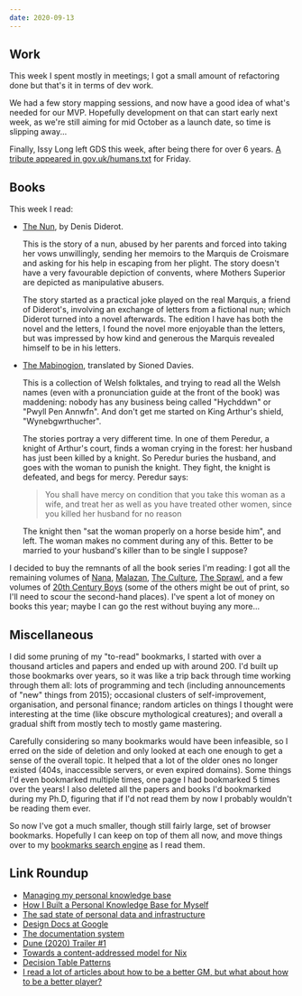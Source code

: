 ```yaml
---
date: 2020-09-13
---
```


## Work

This week I spent mostly in meetings; I got a small amount of
refactoring done but that's it in terms of dev work.

We had a few story mapping sessions, and now have a good idea of
what's needed for our MVP.  Hopefully development on that can start
early next week, as we're still aiming for mid October as a launch
date, so time is slipping away...

Finally, Issy Long left GDS this week, after being there for over 6
years.  [A tribute appeared in gov.uk/humans.txt][] for Friday.

[A tribute appeared in gov.uk/humans.txt]: https://twitter.com/issyl0/status/1304370946439086085

## Books

This week I read:

- [The Nun][], by Denis Diderot.

  This is the story of a nun, abused by her parents and forced into
  taking her vows unwillingly, sending her memoirs to the Marquis de
  Croismare and asking for his help in escaping from her plight.  The
  story doesn't have a very favourable depiction of convents, where
  Mothers Superior are depicted as manipulative abusers.

  The story started as a practical joke played on the real Marquis, a
  friend of Diderot's, involving an exchange of letters from a
  fictional nun; which Diderot turned into a novel afterwards.  The
  edition I have has both the novel and the letters, I found the novel
  more enjoyable than the letters, but was impressed by how kind and
  generous the Marquis revealed himself to be in his letters.

- [The Mabinogion][], translated by Sioned Davies.

  This is a collection of Welsh folktales, and trying to read all the
  Welsh names (even with a pronunciation guide at the front of the
  book) was maddening: nobody has any business being called "Hychddwn"
  or "Pwyll Pen Annwfn".  And don't get me started on King Arthur's
  shield, "Wynebgwrthucher".

  The stories portray a very different time.  In one of them Peredur,
  a knight of Arthur's court, finds a woman crying in the forest: her
  husband has just been killed by a knight.  So Peredur buries the
  husband, and goes with the woman to punish the knight.  They fight,
  the knight is defeated, and begs for mercy.  Peredur says:

  > You shall have mercy on condition that you take this woman as a
  > wife, and treat her as well as you have treated other women, since
  > you killed her husband for no reason

  The knight then "sat the woman properly on a horse beside him", and
  left.  The woman makes no comment during any of this.  Better to be
  married to your husband's killer than to be single I suppose?

I decided to buy the remnants of all the book series I'm reading: I
got all the remaining volumes of [Nana][], [Malazan][], [The
Culture][], [The Sprawl][], and a few volumes of [20th Century Boys][]
(some of the others might be out of print, so I'll need to scour the
second-hand places).  I've spent a lot of money on books this year;
maybe I can go the rest without buying any more...

[The Nun]: https://en.wikipedia.org/wiki/La_Religieuse_(novel)
[The Mabinogion]: https://en.wikipedia.org/wiki/Mabinogion
[Nana]: https://en.wikipedia.org/wiki/Nana_(manga)
[Malazan]: https://en.wikipedia.org/wiki/Malazan_Book_of_the_Fallen
[The Culture]: https://en.wikipedia.org/wiki/Culture_series
[The Sprawl]: https://en.wikipedia.org/wiki/Sprawl_trilogy
[20th Century Boys]: https://en.wikipedia.org/wiki/20th_Century_Boys

## Miscellaneous

I did some pruning of my "to-read" bookmarks, I started with over a
thousand articles and papers and ended up with around 200.  I'd built
up those bookmarks over years, so it was like a trip back through time
working through them all: lots of programming and tech (including
announcements of "new" things from 2015); occasional clusters of
self-improvement, organisation, and personal finance; random articles
on things I thought were interesting at the time (like obscure
mythological creatures); and overall a gradual shift from mostly tech
to mostly game mastering.

Carefully considering so many bookmarks would have been infeasible, so
I erred on the side of deletion and only looked at each one enough to
get a sense of the overall topic.  It helped that a lot of the older
ones no longer existed (404s, inaccessible servers, or even expired
domains).  Some things I'd even bookmarked multiple times, one page I
had bookmarked 5 times over the years!  I also deleted all the papers
and books I'd bookmarked during my Ph.D, figuring that if I'd not read
them by now I probably wouldn't be reading them ever.

So now I've got a much smaller, though still fairly large, set of
browser bookmarks.  Hopefully I can keep on top of them all now, and
move things over to my [bookmarks search engine][] as I read them.

[bookmarks search engine]: https://bookmarks.barrucadu.co.uk/search

## Link Roundup

- [Managing my personal knowledge base](https://tkainrad.dev/posts/managing-my-personal-knowledge-base/)
- [How I Built a Personal Knowledge Base for Myself](https://www.getdnote.com/blog/how-i-built-personal-knowledge-base-for-myself/)
- [The sad state of personal data and infrastructure](https://beepb00p.xyz/sad-infra.html)
- [Design Docs at Google](https://www.industrialempathy.com/posts/design-docs-at-google/)
- [The documentation system](https://documentation.divio.com/)
- [Dune (2020) Trailer #1](https://www.youtube.com/watch?v=I23EDubKvZU)
- [Towards a content-addressed model for Nix](https://www.tweag.io/blog/2020-09-10-nix-cas/)
- [Decision Table Patterns](https://www.hillelwayne.com/post/decision-table-patterns/)
- [I read a lot of articles about how to be a better GM, but what about how to be a better player?](https://old.reddit.com/r/rpg/comments/ir32pd/i_read_a_lot_of_articles_about_how_to_be_a_better/)
